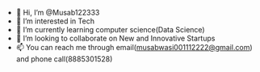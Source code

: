- 👋 Hi, I’m @Musab122333
- 👀 I’m interested in Tech
- 🌱 I’m currently learning computer science(Data Science)
- 💞️ I’m looking to collaborate on New and Innovative Startups
- 📫 You can reach me through email(musabwasi001112222@gmail.com) and phone call(8885301528)

<!---
Musab122333/Musab122333 is a ✨ special ✨ repository because its `README.md` (this file) appears on your GitHub profile.
You can click the Preview link to take a look at your changes.
--->
